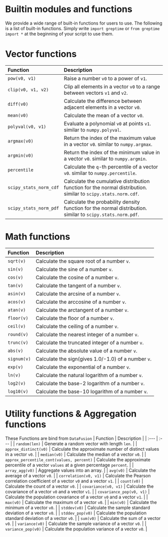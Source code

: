 # Builtin modules and functions

We provide a wide range of built-in functions for users to use. The following is a list of built-in functions. Simply write `import greptime` or `from greptime import *` at the beginning of your script to use them.
# Vector functions
| Function | Description |
| :--- | :--- |
| `pow(v0, v1)` | Raise a number `v0` to a power of `v1`. |
| `clip(v0, v1, v2)` | Clip all elements in a vector `v0` to a range between vectors `v1` and `v2`. |
| `diff(v0)` | Calculate the difference between adjacent elements in a vector `v0`. |
| `mean(v0)` | Calculate the mean of a vector `v0`. |
| `polyval(v0, v1)` | Evaluate a polynomial `v0` at points `v1`. similar to `numpy.polyval`. |
| `argmax(v0)` | Return the index of the maximum value in a vector `v0`. similar to `numpy.argmax`. |
| `argmin(v0)` | Return the index of the minimum value in a vector `v0`. similar to `numpy.argmin`. |
| `percentile` | Calculate the `q`-th percentile of a vector `v0`.  similar to `numpy.percentile`. |
| `scipy_stats_norm_cdf` | Calculate the cumulative distribution function for the normal distribution. similar to `scipy.stats.norm.cdf`. |
| `scipy_stats_norm_pdf` | Calculate the probability density function for the normal distribution. similar to `scipy.stats.norm.pdf`. |

# Math functions
| Function | Description |
| :--- | :--- |
| `sqrt(v)` | Calculate the square root of a number `v`. |
| `sin(v)` | Calculate the sine of a number `v`. |
| `cos(v)` | Calculate the cosine of a number `v`. |
| `tan(v)` | Calculate the tangent of a number `v`. |
| `asin(v)` | Calculate the arcsine of a number `v`. |
| `acos(v)` | Calculate the arccosine of a number `v`. |
| `atan(v)` | Calculate the arctangent of a number `v`. |
| `floor(v)` | Calculate the floor of a number `v`. |
| `ceil(v)` | Calculate the ceiling of a number `v`. |
| `round(v)` | Calculate the nearest integer of a number `v`. |
| `trunc(v)` | Calculate the truncated integer of a number `v`. |
| `abs(v)` | Calculate the absolute value of a number `v`. |
| `signum(v)` | Calculate the sign(gives 1.0/-1.0) of a number `v`. |
| `exp(v)` | Calculate the exponential of a number `v`. |
| `ln(v)` | Calculate the natural logarithm of a number `v`. |
| `log2(v)` | Calculate the base-2 logarithm of a number `v`. |
| `log10(v)` | Calculate the base-10 logarithm of a number `v`. |

# Utility functions & Aggregation functions
These Functions are bind from `DataFusion`
| Function | Description |
| :--- | :--- |
| `random(len)` | Generate a random vector with length `len`. |
| `approx_distinct(v0)` | Calculate the approximate number of distinct values in a vector `v0`. |
| `median(v0)` | Calculate the median of a vector `v0`. |
| `approx_percentile_cont(values, percent)` | Calculate the approximate percentile of a vector `values` at a given percentage `percent`. |
| `array_agg(v0)` | Aggregate values into an array. |
| `avg(v0)` | Calculate the average of a vector `v0`. |
| `correlation(v0, v1)` | Calculate the Pearson correlation coefficient of a vector `v0` and a vector `v1`. |
| `count(v0)` | Calculate the count of a vector `v0`. |
| `covariance(v0, v1)` | Calculate the covariance of a vector `v0` and a vector `v1`. |
| `covariance_pop(v0, v1)` | Calculate the population covariance of a vector `v0` and a vector `v1`. |
| `max(v0)` | Calculate the maximum of a vector `v0`. |
| `min(v0)` | Calculate the minimum of a vector `v0`. |
| `stddev(v0)` | Calculate the sample standard deviation of a vector `v0`. |
| `stddev_pop(v0)` | Calculate the population standard deviation of a vector `v0`. |
| `sum(v0)` | Calculate the sum of a vector `v0`. |
| `variance(v0)` | Calculate the sample variance of a vector `v0`. |
| `variance_pop(v0)` | Calculate the population variance of a vector `v0`. |